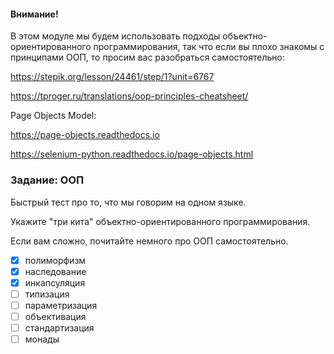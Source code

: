 #### Внимание!
В этом модуле мы будем использовать подходы объектно-ориентированного программирования, так что если вы плохо знакомы с принципами ООП, то просим вас разобраться самостоятельно:

https://stepik.org/lesson/24461/step/1?unit=6767

https://tproger.ru/translations/oop-principles-cheatsheet/

Page Objects Model:

https://page-objects.readthedocs.io

https://selenium-python.readthedocs.io/page-objects.html


### Задание: ООП
Быстрый тест про то, что мы говорим на одном языке.

Укажите "три кита" объектно-ориентированного программирования.

Если вам сложно, почитайте немного про ООП самостоятельно. 

- [X] полиморфизм
- [X] наследование
- [X] инкапсуляция
- [ ] типизация
- [ ] параметризация
- [ ] объективация
- [ ] стандартизация
- [ ] монады